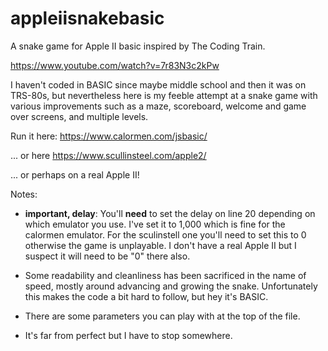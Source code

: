 # appleiisnakebasic
A snake game for Apple II basic inspired by The Coding Train.

https://www.youtube.com/watch?v=7r83N3c2kPw

I haven't coded in BASIC since maybe middle school and then it was on TRS-80s, but nevertheless here is my feeble attempt at a snake game with various improvements such as a maze, scoreboard, welcome and game over screens, and multiple levels. 

Run it here: https://www.calormen.com/jsbasic/

... or here https://www.scullinsteel.com/apple2/

... or perhaps on a real Apple II!

Notes:
- **important, delay**: You'll **need** to set the delay on line 20 depending on which emulator you use. I've set it to 1,000 which is fine for the calormen emulator. For the sculinstell one you'll need to set this to 0 otherwise the game is unplayable. I don't have a real Apple II but I suspect it will need to be "0" there also.

- Some readability and cleanliness has been sacrificed in the name of speed, mostly around advancing and growing the snake. Unfortunately this makes the code a bit hard to follow, but hey it's BASIC.

- There are some parameters you can play with at the top of the file.

- It's far from perfect but I have to stop somewhere.

